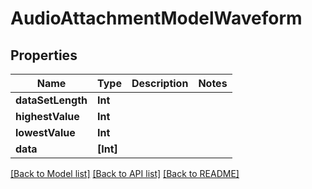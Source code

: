 # AudioAttachmentModelWaveform

## Properties
Name | Type | Description | Notes
------------ | ------------- | ------------- | -------------
**dataSetLength** | **Int** |  | 
**highestValue** | **Int** |  | 
**lowestValue** | **Int** |  | 
**data** | **[Int]** |  | 

[[Back to Model list]](../README.md#documentation-for-models) [[Back to API list]](../README.md#documentation-for-api-endpoints) [[Back to README]](../README.md)


